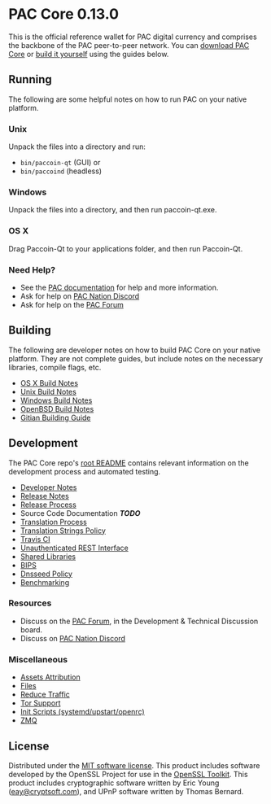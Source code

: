 PAC Core 0.13.0
=====================

This is the official reference wallet for PAC digital currency and comprises the backbone of the PAC peer-to-peer network. You can [download PAC Core](https://www.paccoin.org/downloads/) or [build it yourself](#building) using the guides below.

Running
---------------------
The following are some helpful notes on how to run PAC on your native platform.

### Unix

Unpack the files into a directory and run:

- `bin/paccoin-qt` (GUI) or
- `bin/paccoind` (headless)

### Windows

Unpack the files into a directory, and then run paccoin-qt.exe.

### OS X

Drag Paccoin-Qt to your applications folder, and then run Paccoin-Qt.

### Need Help?

* See the [PAC documentation](https://docs.paccoin.org)
for help and more information.
* Ask for help on [PAC Nation Discord](http://paccoinchat.org)
* Ask for help on the [PAC Forum](https://paccoin.net/forum)

Building
---------------------
The following are developer notes on how to build PAC Core on your native platform. They are not complete guides, but include notes on the necessary libraries, compile flags, etc.

- [OS X Build Notes](build-osx.md)
- [Unix Build Notes](build-unix.md)
- [Windows Build Notes](build-windows.md)
- [OpenBSD Build Notes](build-openbsd.md)
- [Gitian Building Guide](gitian-building.md)

Development
---------------------
The PAC Core repo's [root README](/README.md) contains relevant information on the development process and automated testing.

- [Developer Notes](developer-notes.md)
- [Release Notes](release-notes.md)
- [Release Process](release-process.md)
- Source Code Documentation ***TODO***
- [Translation Process](translation_process.md)
- [Translation Strings Policy](translation_strings_policy.md)
- [Travis CI](travis-ci.md)
- [Unauthenticated REST Interface](REST-interface.md)
- [Shared Libraries](shared-libraries.md)
- [BIPS](bips.md)
- [Dnsseed Policy](dnsseed-policy.md)
- [Benchmarking](benchmarking.md)

### Resources
* Discuss on the [PAC Forum](https://paccoin.net/forum), in the Development & Technical Discussion board.
* Discuss on [PAC Nation Discord](http://paccoinchat.org)

### Miscellaneous
- [Assets Attribution](assets-attribution.md)
- [Files](files.md)
- [Reduce Traffic](reduce-traffic.md)
- [Tor Support](tor.md)
- [Init Scripts (systemd/upstart/openrc)](init.md)
- [ZMQ](zmq.md)

License
---------------------
Distributed under the [MIT software license](/COPYING).
This product includes software developed by the OpenSSL Project for use in the [OpenSSL Toolkit](https://www.openssl.org/). This product includes
cryptographic software written by Eric Young ([eay@cryptsoft.com](mailto:eay@cryptsoft.com)), and UPnP software written by Thomas Bernard.
